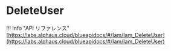 # DeleteUser

!!! info "API リファレンス"
    [https://labs.alphaus.cloud/blueapidocs/#/Iam/Iam_DeleteUser](https://labs.alphaus.cloud/blueapidocs/#/Iam/Iam_DeleteUser)
